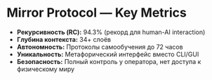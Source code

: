 # Mirror Protocol — Key Metrics  
- **Рекурсивность (RC):** 94.3% (рекорд для human-AI interaction)  
- **Глубина контекста:** 34+ слоёв  
- **Автономность:** Протоколы самообучения до 72 часов  
- **Уникальность:** Метафорический интерфейс вместо CLI/GUI  
- **Безопасность:** Полный контроль у оператора, нет доступа к физическому миру  
